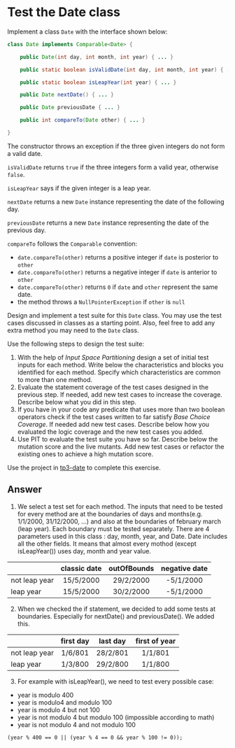 # Test the Date class

Implement a class `Date` with the interface shown below:

```java
class Date implements Comparable<Date> {

    public Date(int day, int month, int year) { ... }

    public static boolean isValidDate(int day, int month, int year) { ... }

    public static boolean isLeapYear(int year) { ... }

    public Date nextDate() { ... }

    public Date previousDate { ... }

    public int compareTo(Date other) { ... }

}
```

The constructor throws an exception if the three given integers do not form a valid date.

`isValidDate` returns `true` if the three integers form a valid year, otherwise `false`.

`isLeapYear` says if the given integer is a leap year.

`nextDate` returns a new `Date` instance representing the date of the following day.

`previousDate` returns a new `Date` instance representing the date of the previous day.

`compareTo` follows the `Comparable` convention:

* `date.compareTo(other)` returns a positive integer if `date` is posterior to `other`
* `date.compareTo(other)` returns a negative integer if `date` is anterior to `other`
* `date.compareTo(other)` returns `0` if `date` and `other` represent the same date.
* the method throws a `NullPointerException` if `other` is `null` 

Design and implement a test suite for this `Date` class.
You may use the test cases discussed in classes as a starting point. 
Also, feel free to add any extra method you may need to the `Date` class.


Use the following steps to design the test suite:

1. With the help of *Input Space Partitioning* design a set of initial test inputs for each method. Write below the characteristics and blocks you identified for each method. Specify which characteristics are common to more than one method.
2. Evaluate the statement coverage of the test cases designed in the previous step. If needed, add new test cases to increase the coverage. Describe below what you did in this step.
3. If you have in your code any predicate that uses more than two boolean operators check if the test cases written to far satisfy *Base Choice Coverage*. If needed add new test cases. Describe below how you evaluated the logic coverage and the new test cases you added.
4. Use PIT to evaluate the test suite you have so far. Describe below the mutation score and the live mutants. Add new test cases or refactor the existing ones to achieve a high mutation score.

Use the project in [tp3-date](../code/tp3-date) to complete this exercise.

## Answer

1. We select a test set for each method. The inputs that need to be tested for every method are at the boundaries of days and months(e.g. 1/1/2000, 31/12/2000, ...) and also at the boundaries of february march (leap year). Each boundary must be tested separately. There are 4 parameters used in this class : day, month, year, and Date. Date includes all the other fields. It means that almost every mothod (except isLeapYear()) uses day, month and year value.

|                   | classic date  | outOfBounds | negative date |
| :---------------  |:-------------:| :----------:| :-----------: |
| not leap year     |   15/5/2000   | 29/2/2000   | -5/1/2000     |
| leap year         |   15/5/2000   | 30/2/2000   | -5/1/2000     |

2. When we checked the if statement, we decided to add some tests at boundaries. Especially for nextDate() and previousDate(). We added this.

|                   |   first day   |   last day  | first of year |
| :---------------  |:-------------:| :----------:| :-----------: |
| not leap year     |    1/6/801    |   28/2/801  |   1/1/801     |
| leap year         |    1/3/800    |   29/2/800  |   1/1/800     |

3. For example with isLeapYear(), we need to test every possible case:
- year is modulo 400
- year is modulo4 and modulo 100
- year is modulo 4 but not 100
- year is not modulo 4 but modulo 100 (impossible according to math)
- year is not modulo 4 and not modulo 100

```
(year % 400 == 0 || (year % 4 == 0 && year % 100 != 0));
```

